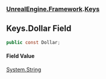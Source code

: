 ### [UnrealEngine.Framework](./UnrealEngine-Framework.md 'UnrealEngine.Framework').[Keys](./Keys.md 'UnrealEngine.Framework.Keys')
## Keys.Dollar Field
  
```csharp
public const Dollar;
```
#### Field Value
[System.String](https://docs.microsoft.com/en-us/dotnet/api/System.String 'System.String')  

